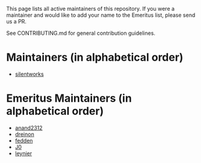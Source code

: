 This page lists all active maintainers of this repository. If you were a maintainer and would like to add your name to the Emeritus list, please send us a PR.

See CONTRIBUTING.md for general contribution guidelines.

# Maintainers (in alphabetical order)

- [silentworks](https://github.com/silentworks)


# Emeritus Maintainers (in alphabetical order)

- [anand2312](https://github.com/anand2312)
- [dreinon](https://github.com/dreinon)
- [fedden](https://github.com/fedden)
- [J0](https://github.com/J0)
- [leynier](https://github.com/leynier)
